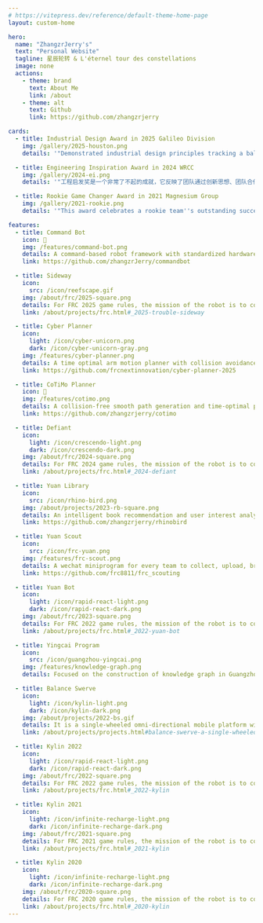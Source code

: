 ```yaml
---
# https://vitepress.dev/reference/default-theme-home-page
layout: custom-home

hero:
  name: "ZhangzrJerry's"
  text: "Personal Website"
  tagline: 星辰轮转 & L'éternel tour des constellations
  image: none
  actions:
    - theme: brand
      text: About Me
      link: /about
    - theme: alt
      text: Github
      link: https://github.com/zhangzrjerry

cards:
  - title: Industrial Design Award in 2025 Galileo Division
    img: /gallery/2025-houston.png
    details: '"Demonstrated industrial design principles tracking a balance being form, function and aesthetic. This team proved that mythical creatures exist, and can come in black. The robot uses a clever combination of materials, to make an elegant machine. There is no mysticism about this team and robot, they are ready for the world. Congratulations to 8214!"'

  - title: Engineering Inspiration Award in 2024 WRCC
    img: /gallery/2024-ei.png
    details: '"工程启发奖是一个非常了不起的成就，它反映了团队通过创新思想、团队合作和社区参与，能够激励和激发他人的能力。获得该奖的团队通过对机器人技术的热爱和学习，建设了学校的教室及课程预定系统，将线下工作推动到线上，帮助学校实现数字化转型，务实的行动值得称赞。你们团队的成功不仅是你们辛勤工作和坚持不懈的体现，也是整个 FRC 社区的鼓舞力量。祝贺工程启发奖的获奖队伍 Defiant 9975，他们来自于济南外国语学校，愿这个荣誉成为未来更大成就的基石。"'

  - title: Rookie Game Changer Award in 2021 Magnesium Group
    img: /gallery/2021-rookie.png
    details: '"This award celebrates a rookie team''s outstanding success this season. Their spectacular robot had to be slowed down for the camera to be able to follow its movement. The demonstration came later than expected, but it was worth to wait. Born out of CAD, kylin''s swerves across the field showing off its impressive capabilities. This team is definitely off to an excellent start. They are rookie game-changers! Rookie Game Changer Award goes to team 8011, Guangzhou wayi from Guangzhou. Congratulations!"'

features:
  - title: Command Bot
    icon: 🤖
    img: /features/command-bot.png
    details: A command-based robot framework with standardized hardware interfaces and factory-patterned subsystems.
    link: https://github.com/zhangzrJerry/commandbot

  - title: Sideway
    icon:
      src: /icon/reefscape.gif
    img: /about/frc/2025-square.png
    details: For FRC 2025 game rules, the mission of the robot is to collect the Coral (PVC pipe) or the Algae (rubber ball) and place.
    link: /about/projects/frc.html#_2025-trouble-sideway

  - title: Cyber Planner
    icon:
      light: /icon/cyber-unicorn.png
      dark: /icon/cyber-unicorn-gray.png
    img: /features/cyber-planner.png
    details: A time optimal arm motion planner with collision avoidance and electrical limits applied on motors.
    link: https://github.com/frcnextinnovation/cyber-planner-2025

  - title: CoTiMo Planner
    icon: 🥏
    img: /features/cotimo.png
    details: A collision-free smooth path generation and time-optimal path parameterization palnner with model predictive control.
    link: https://github.com/zhangzrjerry/cotimo

  - title: Defiant
    icon:
      light: /icon/crescendo-light.png
      dark: /icon/crescendo-dark.png
    img: /about/frc/2024-square.png
    details: For FRC 2024 game rules, the mission of the robot is to collect the Note (squishy ring) and shoot to the speaker or to the amplifier.
    link: /about/projects/frc.html#_2024-defiant

  - title: Yuan Library
    icon:
      src: /icon/rhino-bird.png
    img: /about/projects/2023-rb-square.png
    details: An intelligent book recommendation and user interest analysis system based on factorization machine.
    link: https://github.com/zhangzrjerry/rhinobird

  - title: Yuan Scout
    icon:
      src: /icon/frc-yuan.png
    img: /features/frc-scout.png
    details: A wechat miniprogram for every team to collect, upload, browse, contrast, analyze, and export data during the FRC match.
    link: https://github.com/frc8811/frc_scouting

  - title: Yuan Bot
    icon:
      light: /icon/rapid-react-light.png
      dark: /icon/rapid-react-dark.png
    img: /about/frc/2023-square.png
    details: For FRC 2022 game rules, the mission of the robot is to collect and shoot the CARGO (oversized tennis ball) to the hub.
    link: /about/projects/frc.html#_2022-yuan-bot

  - title: Yingcai Program
    icon:
      src: /icon/guangzhou-yingcai.png
    img: /features/knowledge-graph.png
    details: Focused on the construction of knowledge graph in Guangzhou Yingcai Middle School Science Research Training Program.

  - title: Balance Swerve
    icon:
      light: /icon/kylin-light.png
      dark: /icon/kylin-dark.png
    img: /about/projects/2022-bs.gif
    details: It is a single-wheeled omni-directional mobile platform with a balancing mechanism.
    link: /about/projects/projects.html#balance-swerve-a-single-wheeled-omni-directional-mobile-platform

  - title: Kylin 2022
    icon:
      light: /icon/rapid-react-light.png
      dark: /icon/rapid-react-dark.png
    img: /about/frc/2022-square.png
    details: For FRC 2022 game rules, the mission of the robot is to collect and shoot the CARGO (oversized tennis ball) to the hub.
    link: /about/projects/frc.html#_2022-kylin

  - title: Kylin 2021
    icon:
      light: /icon/infinite-recharge-light.png
      dark: /icon/infinite-recharge-dark.png
    img: /about/frc/2021-square.png
    details: For FRC 2021 game rules, the mission of the robot is to collect the Power Cell (foam ball) and shoot to the power port.
    link: /about/projects/frc.html#_2021-kylin

  - title: Kylin 2020
    icon:
      light: /icon/infinite-recharge-light.png
      dark: /icon/infinite-recharge-dark.png
    img: /about/frc/2020-square.png
    details: For FRC 2020 game rules, the mission of the robot is to collect the Power Cell (foam ball) and shoot to the power port.
    link: /about/projects/frc.html#_2020-kylin
---
```

